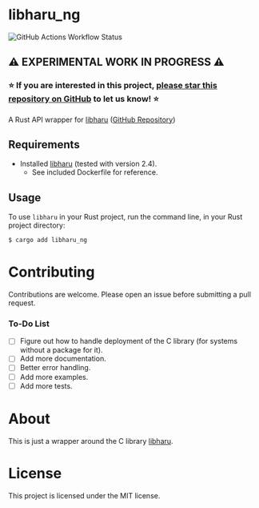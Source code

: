 # libharu_ng

![GitHub Actions Workflow Status](https://img.shields.io/github/actions/workflow/status/bastibense/libharu_ng/master-build-test.yml)

## ⚠️ EXPERIMENTAL WORK IN PROGRESS ⚠️

### ⭐ If you are interested in this project, [please star this repository on GitHub](https://github.com/bastibense/libharu_ng) to let us know! ⭐

A Rust API wrapper for [libharu](http://libaru.org/) ([GitHub Repository](https://github.com/libharu/libharu))

## Requirements

- Installed [libharu](http://libharu.org/) (tested with version 2.4).
  - See included Dockerfile for reference.

## Usage

To use `libharu` in your Rust project, run the command line, in your Rust project directory:

```bash
$ cargo add libharu_ng
```

# Contributing

Contributions are welcome. Please open an issue before submitting a pull request.

### To-Do List

- [ ] Figure out how to handle deployment of the C library (for systems without a package for it).
- [ ] Add more documentation.
- [ ] Better error handling.
- [ ] Add more examples.
- [ ] Add more tests.

# About

This is just a wrapper around the C library [libharu](http://libharu.org/).

# License

This project is licensed under the MIT license.
